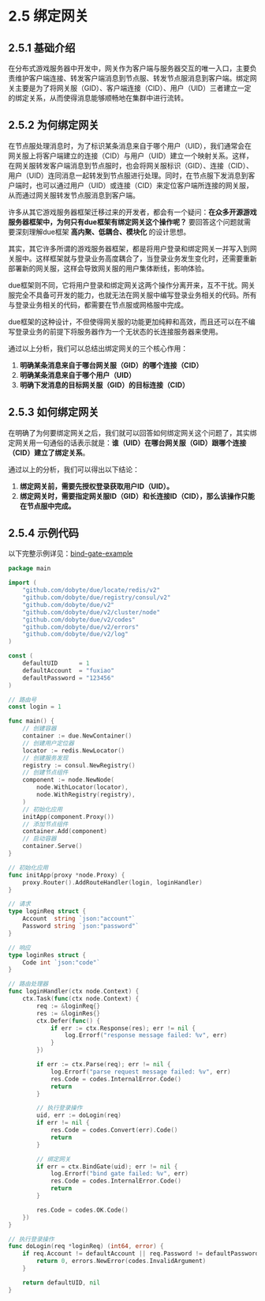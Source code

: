 # 2.5 绑定网关

## 2.5.1 基础介绍

在分布式游戏服务器中开发中，网关作为客户端与服务器交互的唯一入口，主要负责维护客户端连接、转发客户端消息到节点服、转发节点服消息到客户端。绑定网关主要是为了将网关服（GID）、客户端连接（CID）、用户（UID）三者建立一定的绑定关系，从而使得消息能够顺畅地在集群中进行流转。

## 2.5.2 为何绑定网关

在节点服处理消息时，为了标识某条消息来自于哪个用户（UID），我们通常会在网关服上将客户端建立的连接（CID）与用户（UID）建立一个映射关系。这样，在网关服转发客户端消息到节点服时，也会将网关服标识（GID）、连接（CID）、用户（UID）连同消息一起转发到节点服进行处理。同时，在节点服下发消息到客户端时，也可以通过用户（UID）或连接（CID）来定位客户端所连接的网关服，从而通过网关服转发节点服消息到客户端。

许多从其它游戏服务器框架迁移过来的开发者，都会有一个疑问：**在众多开源游戏服务器框架中，为何只有due框架有绑定网关这个操作呢？** 要回答这个问题就需要深刻理解due框架 **高内聚、低耦合、模块化** 的设计思想。

其实，其它许多所谓的游戏服务器框架，都是将用户登录和绑定网关一并写入到网关服中。这样框架就与登录业务高度耦合了，当登录业务发生变化时，还需要重新部署新的网关服，这样会导致网关服的用户集体断线，影响体验。

due框架则不同，它将用户登录和绑定网关这两个操作分离开来，互不干扰。网关服完全不具备可开发的能力，也就无法在网关服中编写登录业务相关的代码。所有与登录业务相关的代码，都需要在节点服或网格服中完成。

due框架的这种设计，不但使得网关服的功能更加纯粹和高效，而且还可以在不编写登录业务的前提下将服务器作为一个无状态的长连接服务器来使用。

通过以上分析，我们可以总结出绑定网关的三个核心作用：

1. **明确某条消息来自于哪台网关服（GID）的哪个连接（CID）**
2. **明确某条消息来自于哪个用户（UID）**
3. **明确下发消息的目标网关服（GID）的目标连接（CID）**

## 2.5.3 如何绑定网关

在明确了为何要绑定网关之后，我们就可以回答如何绑定网关这个问题了，其实绑定网关用一句通俗的话表示就是：**谁（UID）在哪台网关服（GID）跟哪个连接（CID）建立了绑定关系**。

通过以上的分析，我们可以得出以下结论：

1. **绑定网关前，需要先授权登录获取用户ID（UID）。**
2. **绑定网关时，需要指定网关服ID（GID）和长连接ID（CID），那么该操作只能在节点服中完成。**

## 2.5.4 示例代码

以下完整示例详见：[bind-gate-example](https://github.com/dobyte/due-docs/tree/master/examples/bind-gate-example)

```go
package main

import (
	"github.com/dobyte/due/locate/redis/v2"
	"github.com/dobyte/due/registry/consul/v2"
	"github.com/dobyte/due/v2"
	"github.com/dobyte/due/v2/cluster/node"
	"github.com/dobyte/due/v2/codes"
	"github.com/dobyte/due/v2/errors"
	"github.com/dobyte/due/v2/log"
)

const (
	defaultUID      = 1
	defaultAccount  = "fuxiao"
	defaultPassword = "123456"
)

// 路由号
const login = 1

func main() {
	// 创建容器
	container := due.NewContainer()
	// 创建用户定位器
	locator := redis.NewLocator()
	// 创建服务发现
	registry := consul.NewRegistry()
	// 创建节点组件
	component := node.NewNode(
		node.WithLocator(locator),
		node.WithRegistry(registry),
	)
	// 初始化应用
	initApp(component.Proxy())
	// 添加节点组件
	container.Add(component)
	// 启动容器
	container.Serve()
}

// 初始化应用
func initApp(proxy *node.Proxy) {
	proxy.Router().AddRouteHandler(login, loginHandler)
}

// 请求
type loginReq struct {
	Account  string `json:"account"`
	Password string `json:"password"`
}

// 响应
type loginRes struct {
	Code int `json:"code"`
}

// 路由处理器
func loginHandler(ctx node.Context) {
	ctx.Task(func(ctx node.Context) {
		req := &loginReq{}
		res := &loginRes{}
		ctx.Defer(func() {
            if err := ctx.Response(res); err != nil {
                log.Errorf("response message failed: %v", err)
            }
        })

		if err := ctx.Parse(req); err != nil {
			log.Errorf("parse request message failed: %v", err)
			res.Code = codes.InternalError.Code()
			return
		}

		// 执行登录操作
		uid, err := doLogin(req)
		if err != nil {
			res.Code = codes.Convert(err).Code()
			return
		}

		// 绑定网关
		if err = ctx.BindGate(uid); err != nil {
			log.Errorf("bind gate failed: %v", err)
			res.Code = codes.InternalError.Code()
			return
		}

		res.Code = codes.OK.Code()
	})
}

// 执行登录操作
func doLogin(req *loginReq) (int64, error) {
	if req.Account != defaultAccount || req.Password != defaultPassword {
		return 0, errors.NewError(codes.InvalidArgument)
	}

	return defaultUID, nil
}
```